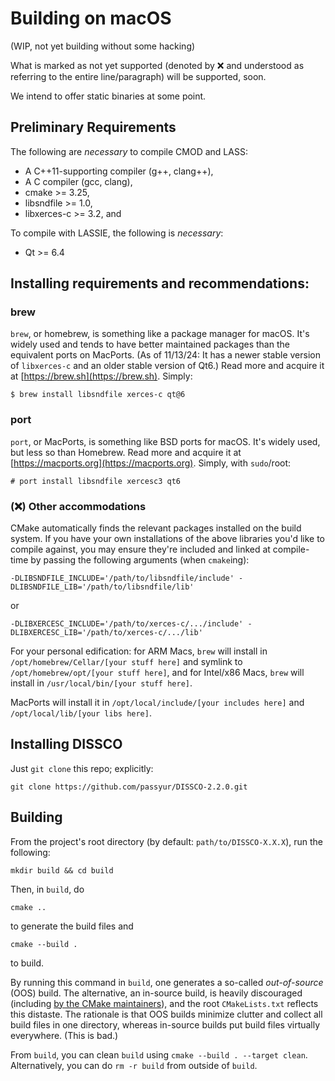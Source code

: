 Building on macOS 
=================
(WIP, not yet building without some hacking)

What is marked as not yet supported (denoted by ❌ and understood as referring to the entire line/paragraph) will be supported, soon.

We intend to offer static binaries at some point.

Preliminary Requirements
--------------------------

The following are *necessary* to compile CMOD and LASS:

- A C++11-supporting compiler (g++, clang++),
- A C compiler (gcc, clang),
- cmake >= 3.25,
- libsndfile >= 1.0,
- libxerces-c >= 3.2, and
<!-- - muparser >= 2.X -->

To compile with LASSIE, the following is *necessary*:

- Qt >= 6.4
 
Installing requirements and recommendations:
--------------------------------------------

<!-- *For all methods*, it's worth keeping in mind that we statically link `muparser`, meaning you don't need to worry about installing it. Please report any issues related to muparser during compilation. -->

### brew
`brew`, or homebrew, is something like a package manager for macOS. It's widely used and tends to have better maintained packages than the equivalent ports on MacPorts. (As of 11/13/24: It has a newer stable version of `libxerces-c` and an older stable version of Qt6.) Read more and acquire it at [https://brew.sh](https://brew.sh). Simply:

    $ brew install libsndfile xerces-c qt@6

<!-- TODO: RHEL, maybe -->

### port
`port`, or MacPorts, is something like BSD ports for macOS. It's widely used, but less so than Homebrew. Read more and acquire it at [https://macports.org](https://macports.org). Simply, with `sudo`/root:

    # port install libsndfile xercesc3 qt6

### (❌) Other accommodations
CMake automatically finds the relevant packages installed on the build system. If you have your own installations of the above libraries you'd like to compile against, you may ensure they're included and linked at compile-time by passing the following arguments (when `cmake`ing):

    -DLIBSNDFILE_INCLUDE='/path/to/libsndfile/include' -DLIBSNDFILE_LIB='/path/to/libsndfile/lib'

or

    -DLIBXERCESC_INCLUDE='/path/to/xerces-c/.../include' -DLIBXERCESC_LIB='/path/to/xerces-c/.../lib'

For your personal edification: for ARM Macs, `brew` will install in `/opt/homebrew/Cellar/[your stuff here]` and symlink to `/opt/homebrew/opt/[your stuff here]`, and for Intel/x86 Macs, `brew` will install in `/usr/local/bin/[your stuff here]`.

MacPorts will install it in `/opt/local/include/[your includes here]` and `/opt/local/lib/[your libs here]`.

Installing DISSCO
-----------------
Just `git clone` this repo; explicitly:

    git clone https://github.com/passyur/DISSCO-2.2.0.git

Building
--------
From the project's root directory (by default: `path/to/DISSCO-X.X.X`), run the following:

    mkdir build && cd build

Then, in `build`, do

    cmake ..

to generate the build files and

    cmake --build .

to build.

By running this command in `build`, one generates a so-called *out-of-source* (OOS) build. The alternative, an in-source build, is heavily discouraged (including [by the CMake maintainers](https://cmake.org/cmake/help/book/mastering-cmake/chapter/Getting%20Started.html#directory-structure)), and the root `CMakeLists.txt` reflects this distaste. The rationale is that OOS builds minimize clutter and collect all build files in one directory, whereas in-source builds put build files virtually everywhere. (This is bad.)

From `build`, you can clean `build` using `cmake --build . --target clean`. Alternatively, you can do `rm -r build` from outside of `build`.